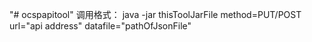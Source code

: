 "# ocspapitool" 
调用格式：
java -jar thisToolJarFile method=PUT/POST url="api address" datafile="pathOfJsonFile"
